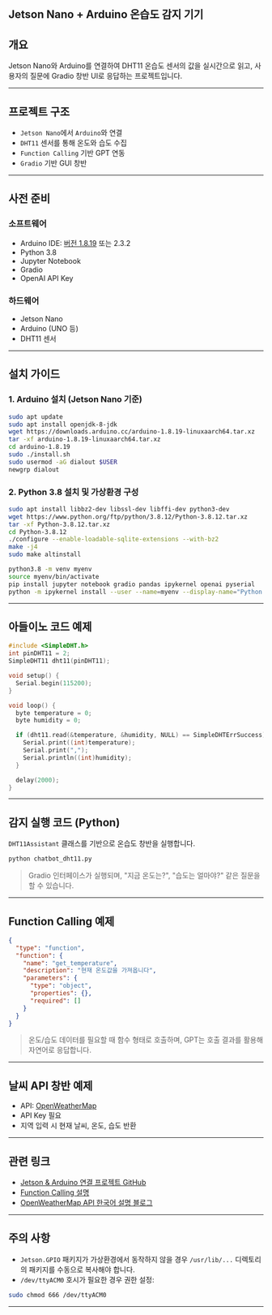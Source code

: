 ## Jetson Nano + Arduino 온습도 감지 기기

##  개요

Jetson Nano와 Arduino를 연결하여 DHT11 온습도 센서의 값을 실시간으로 읽고, 사용자의 질문에 Gradio 창반 UI로 응답하는 프로젝트입니다.

---

##  프로젝트 구조

- `Jetson Nano`에서 `Arduino`와 연결
- `DHT11` 센서를 통해 온도와 습도 수집
- `Function Calling` 기반 GPT 연동
- `Gradio` 기반 GUI 창반

---

##  사전 준비

### 소프트웨어

- Arduino IDE: [버전 1.8.19](https://www.arduino.cc/en/software) 또는 2.3.2
- Python 3.8
- Jupyter Notebook
- Gradio
- OpenAI API Key

### 하드웨어

- Jetson Nano
- Arduino (UNO 등)
- DHT11 센서

---

##  설치 가이드

### 1. Arduino 설치 (Jetson Nano 기준)

```bash
sudo apt update
sudo apt install openjdk-8-jdk
wget https://downloads.arduino.cc/arduino-1.8.19-linuxaarch64.tar.xz
tar -xf arduino-1.8.19-linuxaarch64.tar.xz
cd arduino-1.8.19
sudo ./install.sh
sudo usermod -aG dialout $USER
newgrp dialout
```

### 2. Python 3.8 설치 및 가상환경 구성

```bash
sudo apt install libbz2-dev libssl-dev libffi-dev python3-dev
wget https://www.python.org/ftp/python/3.8.12/Python-3.8.12.tar.xz
tar -xf Python-3.8.12.tar.xz
cd Python-3.8.12
./configure --enable-loadable-sqlite-extensions --with-bz2
make -j4
sudo make altinstall

python3.8 -m venv myenv
source myenv/bin/activate
pip install jupyter notebook gradio pandas ipykernel openai pyserial
python -m ipykernel install --user --name=myenv --display-name="Python (myenv)"
```

---

##  아들이노 코드 예제

```cpp
#include <SimpleDHT.h>
int pinDHT11 = 2;
SimpleDHT11 dht11(pinDHT11);

void setup() {
  Serial.begin(115200);
}

void loop() {
  byte temperature = 0;
  byte humidity = 0;

  if (dht11.read(&temperature, &humidity, NULL) == SimpleDHTErrSuccess) {
    Serial.print((int)temperature);
    Serial.print(",");
    Serial.println((int)humidity);
  }

  delay(2000);
}
```

---

##  감지 실행 코드 (Python)

`DHT11Assistant` 클래스를 기반으로 온습도 창반을 실행합니다.

```bash
python chatbot_dht11.py
```

> Gradio 인터페이스가 실행되며, "지금 온도는?", "습도는 얼마야?" 같은 질문을 할 수 있습니다.

---

##  Function Calling 예제

```json
{
  "type": "function",
  "function": {
    "name": "get_temperature",
    "description": "현재 온도값을 가져옵니다",
    "parameters": {
      "type": "object",
      "properties": {},
      "required": []
    }
  }
}
```

> 온도/습도 데이터를 필요할 때 함수 형태로 호출하며, GPT는 호출 결과를 활용해 자연어로 응답합니다.

---

##  날씨 API 창반 예제

- API: [OpenWeatherMap](https://openweathermap.org/)
- API Key 필요
- 지역 입력 시 현재 날씨, 온도, 습도 반환

---

##  관련 링크

- [Jetson & Arduino 연결 프로젝트 GitHub](https://github.com/ralralra/jetson_DLI)
- [Function Calling 설명](https://platform.openai.com/docs/guides/function-calling)
- [OpenWeatherMap API 한국어 설명 블로그](https://icedhotchoco.tistory.com/entry/OpenWeatherMap-날씨-API)

---

##  주의 사항

- `Jetson.GPIO` 패키지가 가상환경에서 동작하지 않을 경우 `/usr/lib/...` 디렉토리의 패키지를 수동으로 복사해야 합니다.
- `/dev/ttyACM0` 호시가 필요한 경우 권한 설정:

```bash
sudo chmod 666 /dev/ttyACM0
```

---

